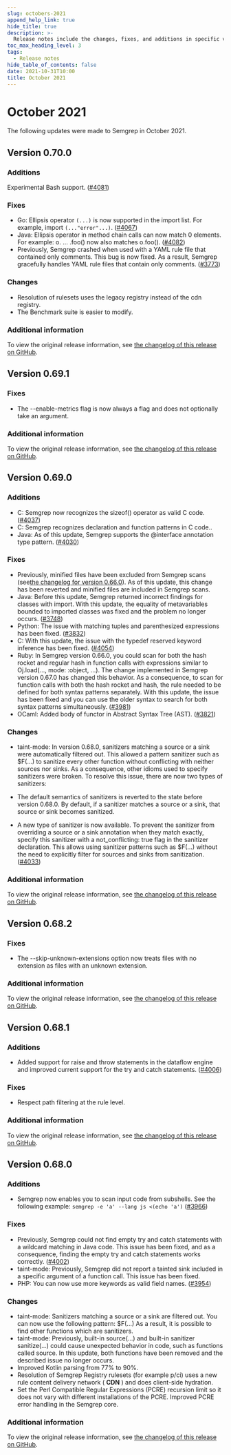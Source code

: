 ```yaml
---
slug: octobers-2021
append_help_link: true
hide_title: true
description: >-
  Release notes include the changes, fixes, and additions in specific versions of Semgrep.
toc_max_heading_level: 3
tags: 
  - Release notes
hide_table_of_contents: false
date: 2021-10-31T10:00
title: October 2021
---
```


# October 2021

The following updates were made to Semgrep in October 2021.

<!-- truncate -->

## Version 0.70.0

### Additions

Experimental Bash support. ([#4081](https://github.com/semgrep/semgrep/pull/4081))

### Fixes

- Go: Ellipsis operator `(...)` is now supported in the import list. For example, import `(..."error"...)`. ([#4067](https://github.com/semgrep/semgrep/issues/4067))
- Java: Ellipsis operator in method chain calls can now match 0 elements. For example: o. ... .foo() now also matches o.foo(). ([#4082](https://github.com/semgrep/semgrep/issues/4082))
- Previously, Semgrep crashed when used with a YAML rule file that contained only comments. This bug is now fixed. As a result, Semgrep gracefully handles YAML rule files that contain only comments. ([#3773](https://github.com/semgrep/semgrep/issues/3773))

### Changes

- Resolution of rulesets uses the legacy registry instead of the cdn registry.
- The Benchmark suite is easier to modify.

### Additional information

To view the original release information, see [the changelog of this release on GitHub](https://github.com/semgrep/semgrep/releases/tag/v0.70.0).

## Version 0.69.1

### Fixes

- The --enable-metrics flag is now always a flag and does not optionally take an argument.

### Additional information

To view the original release information, see [the changelog of this release on GitHub](https://github.com/semgrep/semgrep/releases/tag/v0.69.1).

## Version 0.69.0

### Additions

- C: Semgrep now recognizes the sizeof() operator as valid C code. ([#4037](https://github.com/semgrep/semgrep/issues/4037))
- C: Semgrep recognizes declaration and function patterns in C code..
- Java: As of this update, Semgrep supports the @interface annotation type pattern. ([#4030](https://github.com/semgrep/semgrep/issues/4030))

### Fixes

- Previously, minified files have been excluded from Semgrep scans (see[the changelog for version 0.66.0](https://github.com/semgrep/semgrep/blob/develop/CHANGELOG.md#0660---09-22-2021)). As of this update, this change has been reverted and minified files are included in Semgrep scans.
- Java: Before this update, Semgrep returned incorrect findings for classes with import. With this update, the equality of metavariables bounded to imported classes was fixed and the problem no longer occurs. ([#3748](https://github.com/semgrep/semgrep/issues/3748))
- Python: The issue with matching tuples and parenthesized expressions has been fixed. ([#3832](https://github.com/semgrep/semgrep/issues/3832))
- C: With this update, the issue with the typedef reserved keyword inference has been fixed. ([#4054](https://github.com/semgrep/semgrep/pull/4054))
- Ruby: In Semgrep version 0.66.0, you could scan for both the hash rocket and regular hash in function calls with expressions similar to Oj.load(..., mode: :object, ...). The change implemented in Semgrep version 0.67.0 has changed this behavior. As a consequence, to scan for function calls with both the hash rocket and hash, the rule needed to be defined for both syntax patterns separately. With this update, the issue has been fixed and you can use the older syntax to search for both syntax patterns simultaneously. ([#3981](https://github.com/semgrep/semgrep/issues/3981))
- OCaml: Added body of functor in Abstract Syntax Tree (AST). ([#3821](https://github.com/semgrep/semgrep/issues/3821))

### Changes

- taint-mode: In version 0.68.0, sanitizers matching a source or a sink were automatically filtered out. This allowed a pattern sanitizer such as $F(...) to sanitize every other function without conflicting with neither sources nor sinks. As a consequence, other idioms used to specify sanitizers were broken. To resolve this issue, there are now two types of sanitizers:

- The default semantics of sanitizers is reverted to the state before version 0.68.0. By default, if a sanitizer matches a source or a sink, that source or sink becomes sanitized.
- A new type of sanitizer is now available. To prevent the sanitizer from overriding a source or a sink annotation when they match exactly, specify this sanitizer with a not_conflicting: true flag in the sanitizer declaration. This allows using sanitizer patterns such as $F(...) without the need to explicitly filter for sources and sinks from sanitization. ([#4033](https://github.com/semgrep/semgrep/pull/4033))

### Additional information

To view the original release information, see [the changelog of this release on GitHub](https://github.com/semgrep/semgrep/releases/tag/v0.69.0).

## Version 0.68.2

### Fixes

- The --skip-unknown-extensions option now treats files with no extension as files with an unknown extension.

### Additional information

To view the original release information, see [the changelog of this release on GitHub](https://github.com/semgrep/semgrep/releases/tag/v0.68.2).

## Version 0.68.1

### Additions

- Added support for raise and throw statements in the dataflow engine and improved current support for the try and catch statements. ([#4006](https://github.com/semgrep/semgrep/pull/4006))

### Fixes

- Respect path filtering at the rule level.

### Additional information

To view the original release information, see [the changelog of this release on GitHub](https://github.com/semgrep/semgrep/releases/tag/v0.68.1).

## Version 0.68.0

### Additions

- Semgrep now enables you to scan input code from subshells. See the following example: `semgrep -e 'a' --lang js <(echo 'a')` ([#3966](https://github.com/semgrep/semgrep/pull/3966))

### Fixes

- Previously, Semgrep could not find empty try and catch statements with a wildcard matching in Java code. This issue has been fixed, and as a consequence, finding the empty try and catch statements works correctly. ([#4002](https://github.com/semgrep/semgrep/issues/4002))
- taint-mode: Previously, Semgrep did not report a tainted sink included in a specific argument of a function call. This issue has been fixed.
- PHP: You can now use more keywords as valid field names. ([#3954](https://github.com/semgrep/semgrep/issues/3954))

### Changes

- taint-mode: Sanitizers matching a source or a sink are filtered out. You can now use the following pattern: $F(...) As a result, it is possible to find other functions which are sanitizers.
- taint-mode: Previously, built-in source(...) and built-in sanitizer sanitize(...) could cause unexpected behavior in code, such as functions called source. In this update, both functions have been removed and the described issue no longer occurs.
- Improved Kotlin parsing from 77% to 90%.
- Resolution of Semgrep Registry rulesets (for example p/ci) uses a new rule content delivery network ( **CDN** ) and does client-side hydration.
- Set the Perl Compatible Regular Expressions (PCRE) recursion limit so it does not vary with different installations of the PCRE. Improved PCRE error handling in the Semgrep core.

### Additional information

To view the original release information, see [the changelog of this release on GitHub](https://github.com/semgrep/semgrep/releases/tag/v0.68.0).
